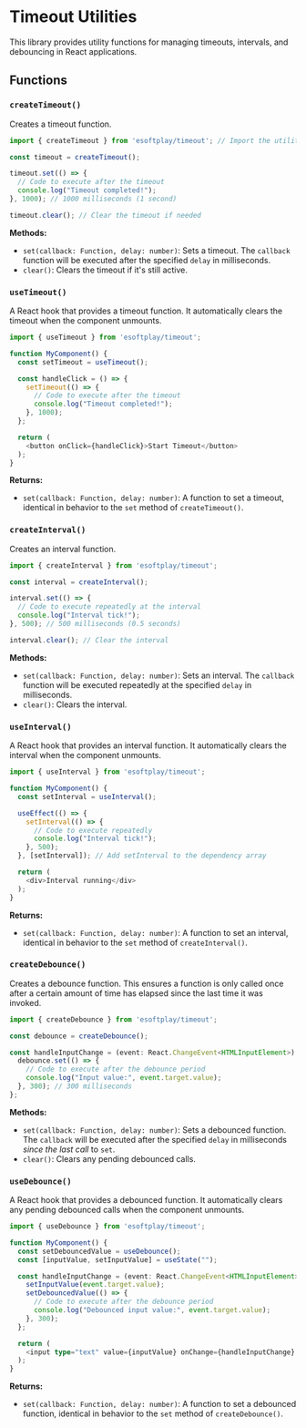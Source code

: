 # Timeout Utilities

This library provides utility functions for managing timeouts, intervals, and debouncing in React applications.

## Functions

### `createTimeout()`

Creates a timeout function.

```typescript
import { createTimeout } from 'esoftplay/timeout'; // Import the utility

const timeout = createTimeout();

timeout.set(() => {
  // Code to execute after the timeout
  console.log("Timeout completed!");
}, 1000); // 1000 milliseconds (1 second)

timeout.clear(); // Clear the timeout if needed
```

**Methods:**

*   `set(callback: Function, delay: number)`: Sets a timeout. The `callback` function will be executed after the specified `delay` in milliseconds.
*   `clear()`: Clears the timeout if it's still active.

### `useTimeout()`

A React hook that provides a timeout function.  It automatically clears the timeout when the component unmounts.

```typescript
import { useTimeout } from 'esoftplay/timeout';

function MyComponent() {
  const setTimeout = useTimeout();

  const handleClick = () => {
    setTimeout(() => {
      // Code to execute after the timeout
      console.log("Timeout completed!");
    }, 1000);
  };

  return (
    <button onClick={handleClick}>Start Timeout</button>
  );
}
```

**Returns:**

*   `set(callback: Function, delay: number)`:  A function to set a timeout, identical in behavior to the `set` method of `createTimeout()`.

### `createInterval()`

Creates an interval function.

```typescript
import { createInterval } from 'esoftplay/timeout';

const interval = createInterval();

interval.set(() => {
  // Code to execute repeatedly at the interval
  console.log("Interval tick!");
}, 500); // 500 milliseconds (0.5 seconds)

interval.clear(); // Clear the interval
```

**Methods:**

*   `set(callback: Function, delay: number)`: Sets an interval. The `callback` function will be executed repeatedly at the specified `delay` in milliseconds.
*   `clear()`: Clears the interval.

### `useInterval()`

A React hook that provides an interval function. It automatically clears the interval when the component unmounts.

```typescript
import { useInterval } from 'esoftplay/timeout';

function MyComponent() {
  const setInterval = useInterval();

  useEffect(() => {
    setInterval(() => {
      // Code to execute repeatedly
      console.log("Interval tick!");
    }, 500);
  }, [setInterval]); // Add setInterval to the dependency array

  return (
    <div>Interval running</div>
  );
}
```

**Returns:**

*   `set(callback: Function, delay: number)`: A function to set an interval, identical in behavior to the `set` method of `createInterval()`.


### `createDebounce()`

Creates a debounce function.  This ensures a function is only called once after a certain amount of time has elapsed since the last time it was invoked.

```typescript
import { createDebounce } from 'esoftplay/timeout';

const debounce = createDebounce();

const handleInputChange = (event: React.ChangeEvent<HTMLInputElement>) => {
  debounce.set(() => {
    // Code to execute after the debounce period
    console.log("Input value:", event.target.value);
  }, 300); // 300 milliseconds
};
```

**Methods:**

*   `set(callback: Function, delay: number)`: Sets a debounced function. The `callback` will be executed after the specified `delay` in milliseconds *since the last call* to `set`.
*   `clear()`: Clears any pending debounced calls.

### `useDebounce()`

A React hook that provides a debounced function. It automatically clears any pending debounced calls when the component unmounts.

```typescript
import { useDebounce } from 'esoftplay/timeout';

function MyComponent() {
  const setDebouncedValue = useDebounce();
  const [inputValue, setInputValue] = useState("");

  const handleInputChange = (event: React.ChangeEvent<HTMLInputElement>) => {
    setInputValue(event.target.value);
    setDebouncedValue(() => {
      // Code to execute after the debounce period
      console.log("Debounced input value:", event.target.value);
    }, 300);
  };

  return (
    <input type="text" value={inputValue} onChange={handleInputChange} />
  );
}

```

**Returns:**

*   `set(callback: Function, delay: number)`: A function to set a debounced function, identical in behavior to the `set` method of `createDebounce()`.
```
